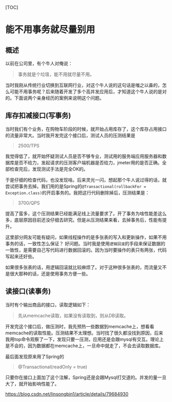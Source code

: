 [TOC]

## 

# 能不用事务就尽量别用

## 概述

以前在公司里，有个牛人对俺说：

> 事务就是个垃圾，能不用就尽量不用。

当时我刚从传统行业切换到互联网行业，对这个牛人说的这句话是嗤之以鼻的，怎么可能不用事务呢？后来随着开发了多个高并发应用后，才知道这个牛人说的是对的。下面说两个亲身经历的案例来说明这个问题。

## 库存扣减接口(写事务)

当时我们有个业务，在购物车阶段的时候，就开始占用库存了，这个库存占用接口的流量非常大。当时我开发完这个接口后，测试人员的压测结果是

> 2500/TPS

我觉得低了，就开始怀疑测试人员是否不够专业，测试用的服务端应用服务器和数据库是否不给力，发起请求的压测客户端机器是否给力，jmeter用的是否正确。全部检查完后，发现测试手法是完全OK的。

于是仔细的检查代码，也没发现啥。后来灵光一闪，想起那个牛人说过得的话，就尝试把事务去掉。我们用的是Spring的`@Transactional(rollbackFor = Exception.class)`的开启事务的。我把这行代码删除掉后，压测结果是：

> 3700/QPS

提高了蛮多，这个压测结果已经能满足线上流量要求了。开了事务为啥性能差这么多，底层原因目前还没仔细去研究。但是从压测结果来看，去掉事务后，性能有提升。

这里部分网友可能有疑问，如果线程操作的是多张表的写入和更新操作，如果不用事务的话，一致性怎么保证？ 好问题。当时我是使用`逻辑回滚`的手段来保证数据的一致性，是需要自己写代码进行数据回滚的。因为当时要操作的表只有两张，代码写起来还好些。

如果很多张表的话，用逻辑回滚就比较麻烦了。对于这种很多张表的，而流量又不是很大那种的话，还是使用事务方便一些。

## 读接口(读事务)

当时有个输出商品的接口，读取逻辑如下：

> 先从memcache读取，如果没有读取到，则从DB读取。

开发完这个接口后，做压测时，我先预热一些数据到memcache上，想看看memcache的读取性能。压测结果不太理想。当时找了很久都没找到原因，后来我用top命令观察了一下，发现只要一压测，应用还是会跟mysql有交互。理论上是不会的，因为数据都在memcache上，一旦命中就走了，不会去读取数据库。

最后面发现原来用了Spring的

> @Transactional(readOnly = true)

只要你在接口上面加了这个注解，Spring还是会跟Mysql打交道的。并发的量一旦大了，就开始影响性能了。



https://blog.csdn.net/linsongbin1/article/details/79684930